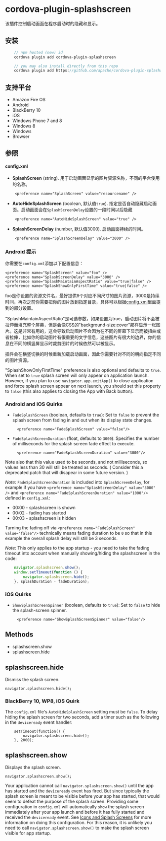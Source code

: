 # cordova-plugin-splashscreen

该插件控制启动画面在程序启动时的隐藏和显示。

## 安装
```js
    // npm hosted (new) id
    cordova plugin add cordova-plugin-splashscreen

    // you may also install directly from this repo
    cordova plugin add https://github.com/apache/cordova-plugin-splashscreen.git
```
## 支持平台

- Amazon Fire OS
- Android
- BlackBerry 10
- iOS
- Windows Phone 7 and 8
- Windows 8
- Windows
- Browser

## 参照

#### config.xml

-  __SplashScreen__ (string). 用于启动画面显示的图片资源名称，不同的平台使用的名称。

        <preference name="SplashScreen" value="resourcename" />

-  __AutoHideSplashScreen__ (boolean, 默认值`true`). 指定是否自动隐藏启动画面。启动画面会在`SplashScreenDelay`设置的一段时间以后隐藏

        <preference name="AutoHideSplashScreen" value="true" />

-  __SplashScreenDelay__ (number, 默认值3000). 启动画面持续的时间。

        <preference name="SplashScreenDelay" value="3000" />

### Android 提示

你需要在`config.xml`添加以下配置信息：

    <preference name="SplashScreen" value="foo" />
    <preference name="SplashScreenDelay" value="3000" />
    <preference name="SplashMaintainAspectRatio" value="true|false" />
    <preference name="SplashShowOnlyFirstTime" value="true|false" />
foo是你设置的资源文件名，最好提供9个对应不同尺寸的图片资源，3000是持续时间，再次之前你需要把你的图片放到指定目录，具体可以根据[config.xml](https://github.com/CordovaCn/CordovaCn/blob/master/01%E5%9F%BA%E7%A1%80%E7%9F%A5%E8%AF%86(Basic%20Knowledge)/08.Plugin.xml%20Guide(Plugin%E9%85%8D%E7%BD%AE%E6%96%87%E4%BB%B6%E6%8C%87%E5%8D%97).md)里面提到的<feature name="SplashScreen">部分设置。<br>

"SplashMaintainAspectRatio"是可选参数，如果设置为true，启动图片将不会被拉伸而填充整个屏幕，但是会像CSS的"background-size:cover"那样显示一张图片。这是非常有用的，这会导致启动图片不会因为在不同的屏幕下显示而被扭曲或者拉伸，比如你的启动图片有很重要的文字信息，这些图片有很大的边界，你的信息在不同的横竖屏显示时裁剪图片的时候依然可以被显示。<br>

插件会在横竖切换的时候重新加载启动画面，因此你需要针对不同的朝向指定不同的图片资源。<br>

"SplashShowOnlyFirstTime" preference is also optional and defaults to `true`. When set to `true` splash screen will only appear on application launch. However, if you plan to use `navigator.app.exitApp()` to close application and force splash screen appear on next launch, you should set this property to `false` (this also applies to closing the App with Back button).

### Android and iOS Quirks

- `FadeSplashScreen` (boolean, defaults to `true`): Set to `false` to
  prevent the splash screen from fading in and out when its display
  state changes.

        <preference name="FadeSplashScreen" value="false"/>

- `FadeSplashScreenDuration` (float, defaults to `3000`): Specifies the
  number of milliseconds for the splash screen fade effect to execute.

        <preference name="FadeSplashScreenDuration" value="3000"/>

Note also that this value used to be seconds, and not milliseconds, so values less than 30 will still be treated as seconds. ( Consider this a deprecated patch that will disapear in some future version. )

_Note_: `FadeSplashScreenDuration` is included into `SplashScreenDelay`, for example if you have `<preference name="SplashScreenDelay" value="3000" />` and `<preference name="FadeSplashScreenDuration" value="1000"/>` defined in `config.xml`:

- 00:00 - splashscreen is shown
- 00:02 - fading has started
- 00:03 - splashscreen is hidden

Turning the fading off via `<preference name="FadeSplashScreen" value="false"/>` technically means fading duration to be `0` so that in this example the overall splash delay will still be 3 seconds.

_Note_: This only applies to the app startup - you need to take the fading timeout into account when manually showing/hiding the splashscreen in the code:

```javascript
    navigator.splashscreen.show();
    window.setTimeout(function () {
        navigator.splashscreen.hide();
    }, splashDuration - fadeDuration);
```

### iOS Quirks

- `ShowSplashScreenSpinner` (boolean, defaults to `true`): Set to `false`
  to hide the splash-screen spinner.

        <preference name="ShowSplashScreenSpinner" value="false"/>

## Methods

- splashscreen.show
- splashscreen.hide

## splashscreen.hide

Dismiss the splash screen.

    navigator.splashscreen.hide();


### BlackBerry 10, WP8, iOS Quirk

The `config.xml` file's `AutoHideSplashScreen` setting must be
`false`. To delay hiding the splash screen for two seconds, add a
timer such as the following in the `deviceready` event handler:

        setTimeout(function() {
            navigator.splashscreen.hide();
        }, 2000);

## splashscreen.show

Displays the splash screen.

    navigator.splashscreen.show();


Your application cannot call `navigator.splashscreen.show()` until the app has
started and the `deviceready` event has fired. But since typically the splash
screen is meant to be visible before your app has started, that would seem to
defeat the purpose of the splash screen.  Providing some configuration in
`config.xml` will automatically `show` the splash screen immediately after your
app launch and before it has fully started and received the `deviceready`
event. See [Icons and Splash Screens](http://cordova.apache.org/docs/en/edge/config_ref_images.md.html)
for more information on doing this configuration. For this reason, it is
unlikely you need to call `navigator.splashscreen.show()` to make the splash
screen visible for app startup.
